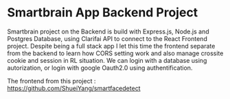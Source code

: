 # Smartbrain App Backend Project

Smartbrain project on the Backend is build with Express.js, Node.js and Postgres Database, using Clarifai API to connect to the React Frontend project.
Despite being a full stack app I let this time the frontend separate from the backend to learn how CORS setting work and also manage crossite cookie and session in RL situation. We can login with a database using autorization, or login with google Oauth2.0 using authentification.


The frontend from this project : https://github.com/ShueiYang/smartfacedetect
